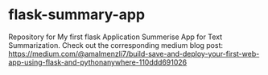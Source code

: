 # flask-summary-app
Repository for My first flask Application Summerise App for Text Summarization.
Check out the corresponding medium blog post: https://medium.com/@amalmenzli7/build-save-and-deploy-your-first-web-app-using-flask-and-pythonanywhere-110ddd691026
